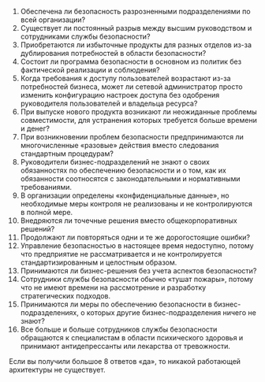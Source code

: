 
1. Обеспечена ли безопасность разрозненными подразделениями по всей организации?
2. Существует ли постоянный разрыв между высшим руководством и сотрудниками службы безопасности?
3. Приобретаются ли избыточные продукты для разных отделов из-за дублирования потребностей в области безопасности?
4. Состоит ли программа безопасности в основном из политик без фактической реализации и соблюдения?
5. Когда требования к доступу пользователей возрастают из-за потребностей бизнеса, может ли сетевой администратор просто изменить конфигурацию настроек доступа без одобрения руководителя пользователей и владельца ресурса?
6. При выпуске нового продукта возникают ли неожиданные проблемы совместимости, для устранения которых требуется больше времени и денег?
7. При возникновении проблем безопасности предпринимаются ли многочисленные «разовые» действия вместо следования стандартным процедурам?
8. Руководители бизнес-подразделений не знают о своих обязанностях по обеспечению безопасности и о том, как их обязанности соотносятся с законодательными и нормативными требованиями.
9. В организации определены «конфиденциальные данные», но необходимые меры контроля не реализованы и не контролируются в полной мере.
10. Внедряются ли точечные решения вместо общекорпоративных решений?
11. Продолжают ли повторяться одни и те же дорогостоящие ошибки?
12. Управление безопасностью в настоящее время недоступно, потому что предприятие не рассматривается и не контролируется стандартизированным и целостным образом.
13. Принимаются ли бизнес-решения без учета аспектов безопасности?
14. Сотрудники службы безопасности обычно «тушат пожары», потому что не имеют времени на рассмотрение и разработку стратегических подходов.
15. Принимаются ли меры по обеспечению безопасности в бизнес-подразделениях, о которых другие бизнес-подразделения ничего не знают?
16. Все больше и больше сотрудников службы безопасности обращаются к специалистам в области психического здоровья и принимают антидепрессанты или лекарства от тревожности.

Если вы получили большое 8 ответов «да», то никакой работающей архитектуры не существует.